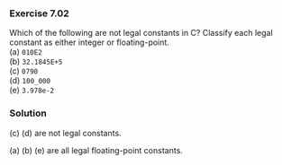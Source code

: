 ### Exercise 7.02
Which of the following are not legal constants in C? Classify each legal constant as either integer or floating-point.  
(a) `010E2`  
(b) `32.1845E+5`  
(c) `0790`  
(d) `100_000`  
(e) `3.978e-2`  

### Solution
(c) (d) are not legal constants.

(a) (b) (e) are all legal floating-point constants.


